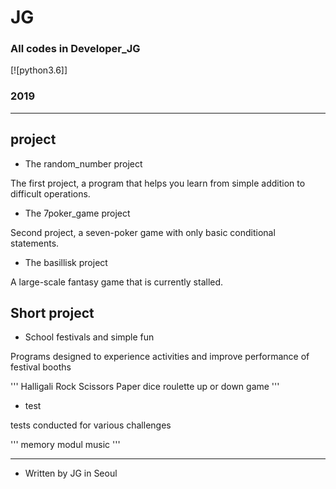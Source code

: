# JG
### All codes in Developer_JG
[![python3.6]]

### 2019
---

## project

- The random_number project

The first project, a program that helps you learn from simple addition to difficult operations.


- The 7poker_game project

Second project, a seven-poker game with only basic conditional statements.


- The basillisk project

A large-scale fantasy game that is currently stalled.







## Short project

- School festivals and simple fun

Programs designed to experience activities and
improve performance of festival booths

'''
Halligali
Rock Scissors Paper
dice
roulette
up or down game
'''



- test

tests conducted for various challenges

'''
memory
modul
music
'''


---
 * Written by JG in Seoul
